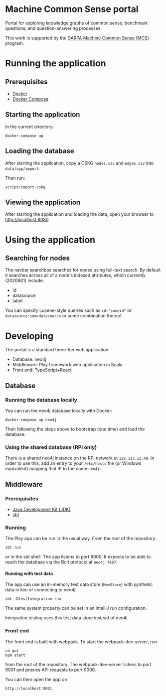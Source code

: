 # Machine Common Sense portal

Portal for exploring knowledge graphs of common sense, benchmark questions, and question-answering processes.

This work is supported by the [DARPA Machine Common Sense (MCS)](https://www.darpa.mil/program/machine-common-sense") program.

# Running the application

## Prerequisites

* [Docker](https://docs.docker.com/get-docker/)
* [Docker Compose](https://docs.docker.com/compose/)

## Starting the application

In the current directory:

    docker-compose up

## Loading the database

After starting the application, copy a CSKG `nodes.csv` and `edges.csv` into `data/app/import`.
 
Then run:

    script/import-cskg
    
## Viewing the application

After starting the application and loading the data, open your browser to [http://localhost:8080](http://localhost:8080).

# Using the application

## Searching for nodes

The navbar searchbox searches for nodes using full-text search. By default it searches across all of a node's indexed attributes, which currently (2020601) include:

* id
* datasource
* label

You can specify Lucene-style queries such as `id:"someid"` or `datasource:somedatasource` or some combination thereof.

# Developing

The portal is a standard three-tier web application:
- Database: neo4j
- Middleware: Play framework web application in Scala
- Front end: TypeScript+React

## Database

### Running the database locally

You can run the neo4j database locally with Docker:

    docker-compose up neo4j
    
Then following the steps above to bootstrap (one time) and load the database.
    
### Using the shared database (RPI only)

There is a shared neo4j instance on the RPI network at `128.113.12.49`. In order to use this, add an entry to your `/etc/hosts` file (or Windows equivalent) mapping that IP to the name `neo4j`:
    
## Middleware

### Prerequisites

* [Java Development Kit (JDK)](https://adoptopenjdk.net/)
* [sbt](https://www.scala-sbt.org/)

### Running

The Play app can be run in the usual way. From the root of the repository:

    sbt run
    
or in the sbt shell. The app listens to port 9000. It expects to be able to reach the database via the Bolt protocol at `neo4j:7687`.

#### Running with test data

The app can use an in-memory test data store (`MemStore`) with synthetic data in lieu of connecting to neo4j:

    sbt -DtestIntegration run
    
The same system property can be set in an IntelliJ run configuration.

Integration testing uses this test data store instead of neo4j.

### Front end

The front end is built with webpack. To start the webpack-dev-server, run

    cd gui
    npm start
    
from the root of the repository. The webpack-dev-server listens to port 9001 and proxies API requests to port 9000.

You can then open the app on

    http://localhost:9001

